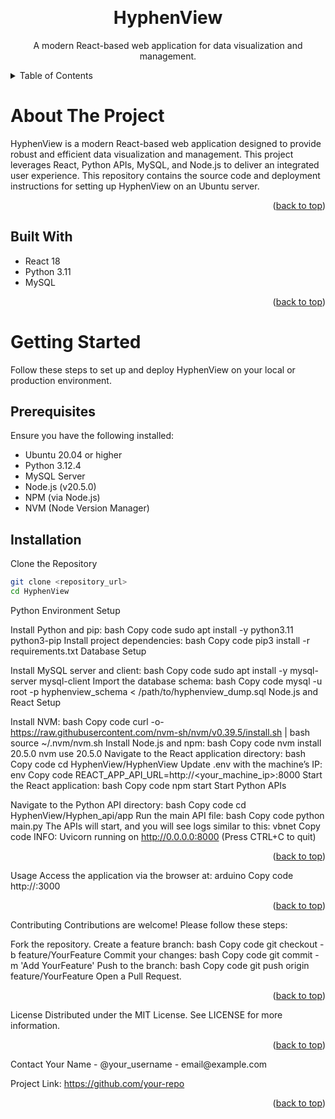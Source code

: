 <!-- Improved compatibility of back to top link -->
<a id="readme-top"></a>

<!-- PROJECT LOGO --> 
<br /> 
<div align="center"> <h1 align="center">HyphenView</h1> 
<p align="center"> A modern React-based web application for data visualization and management. 
<br /> 
</div> 
<!-- TABLE OF CONTENTS --> 

<details> <summary>Table of Contents</summary> 
  <ol> 
    <li> <a href="#about-the-project">About The Project</a> 
      <ul> <li><a href="#built-with">Built With</a></li> </ul> 
    </li> 
    <li> <a href="#getting-started">Getting Started</a> 
      <ul> 
      <li><a href="#prerequisites">Prerequisites</a></li> 
      <li><a href="#installation">Installation</a></li> 
      </ul> </li> <li><a href="#usage">Usage</a></li> 
    <li><a href="#contributing">Contributing</a></li> 
    <li><a href="#license">License</a></li> 
    <li><a href="#contact">Contact</a></li> 
  </ol> 
</details> 
<!-- ABOUT THE PROJECT -->

# About The Project
HyphenView is a modern React-based web application designed to provide robust and efficient data visualization and management. This project leverages React, Python APIs, MySQL, and Node.js to deliver an integrated user experience. This repository contains the source code and deployment instructions for setting up HyphenView on an Ubuntu server.

<p align="right">(<a href="#readme-top">back to top</a>)</p>

## Built With
* React 18
* Python 3.11
* MySQL
  
<p align="right">(<a href="#readme-top">back to top</a>)</p> 

<!-- GETTING STARTED -->

# Getting Started
Follow these steps to set up and deploy HyphenView on your local or production environment.

## Prerequisites
Ensure you have the following installed:

* Ubuntu 20.04 or higher
* Python 3.12.4
* MySQL Server
* Node.js (v20.5.0)
* NPM (via Node.js)
* NVM (Node Version Manager)
  
## Installation
Clone the Repository

  ```sh
  git clone <repository_url>
  cd HyphenView
  ```

Python Environment Setup

Install Python and pip:
bash
Copy code
sudo apt install -y python3.11 python3-pip
Install project dependencies:
bash
Copy code
pip3 install -r requirements.txt
Database Setup

Install MySQL server and client:
bash
Copy code
sudo apt install -y mysql-server mysql-client
Import the database schema:
bash
Copy code
mysql -u root -p hyphenview_schema < /path/to/hyphenview_dump.sql
Node.js and React Setup

Install NVM:
bash
Copy code
curl -o- https://raw.githubusercontent.com/nvm-sh/nvm/v0.39.5/install.sh | bash
source ~/.nvm/nvm.sh
Install Node.js and npm:
bash
Copy code
nvm install 20.5.0
nvm use 20.5.0
Navigate to the React application directory:
bash
Copy code
cd HyphenView/HyphenView
Update .env with the machine’s IP:
env
Copy code
REACT_APP_API_URL=http://<your_machine_ip>:8000
Start the React application:
bash
Copy code
npm start
Start Python APIs

Navigate to the Python API directory:
bash
Copy code
cd HyphenView/Hyphen_api/app
Run the main API file:
bash
Copy code
python main.py
The APIs will start, and you will see logs similar to this:
vbnet
Copy code
INFO:     Uvicorn running on http://0.0.0.0:8000 (Press CTRL+C to quit)
<p align="right">(<a href="#readme-top">back to top</a>)</p> <!-- USAGE -->
Usage
Access the application via the browser at:
arduino
Copy code
http://<your_machine_ip>:3000
<p align="right">(<a href="#readme-top">back to top</a>)</p> <!-- CONTRIBUTING -->
Contributing
Contributions are welcome! Please follow these steps:

Fork the repository.
Create a feature branch:
bash
Copy code
git checkout -b feature/YourFeature
Commit your changes:
bash
Copy code
git commit -m 'Add YourFeature'
Push to the branch:
bash
Copy code
git push origin feature/YourFeature
Open a Pull Request.
<p align="right">(<a href="#readme-top">back to top</a>)</p> <!-- LICENSE -->
License
Distributed under the MIT License. See LICENSE for more information.

<p align="right">(<a href="#readme-top">back to top</a>)</p> <!-- CONTACT -->
Contact
Your Name - @your_username - email@example.com

Project Link: https://github.com/your-repo

<p align="right">(<a href="#readme-top">back to top</a>)</p> <!-- MARKDOWN LINKS & IMAGES -->
